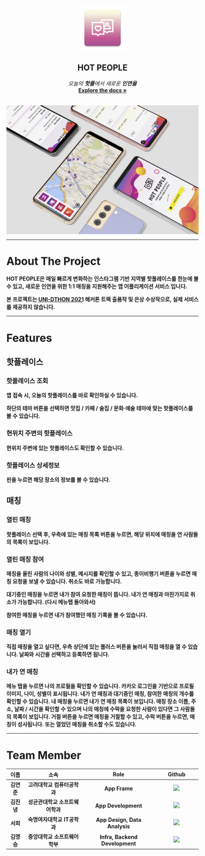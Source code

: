 <br />
<div align="center">
  <a href="https://github.com/unid-ton-2021-team115/HOT_PEOPLE">
    <img src="images/logo.png" alt="Logo" width="120" height="120">
  </a>

  <h2 align="center">HOT PEOPLE</h2>

  <p align="center">
    <em> 오늘의 <b>핫플</b>에서 새로운 <b>인연<b/>을</em>
    <br />
    <a href="https://github.com/unid-ton-2021-team115/HOT_PEOPLE/blob/main/readme.md"><strong>Explore the docs »</strong></a>
    <br />
    <br />
  </p>
</div>

<img align="center" src="images/appdesign.png">

---

# About The Project


**HOT PEOPLE**은 매일 빠르게 변화하는 인스타그램 기반 지역별 핫플레이스를 한눈에 볼 수 있고, 새로운 인연을 위한 1:1 매칭을 지원해주는 앱 어플리케이션 서비스 입니다.

본 프로젝트는 [**UNI-DTHON 2021**](https://www.unidthon.com/uni-dthon-2021-1) 해커톤 트랙 출품작 및 은상 수상작으로, 실제 서비스를 제공하지 않습니다.


---

# Features

## 핫플레이스

### 핫플레이스 조회

앱 접속 시, 오늘의 핫플레이스를 바로 확인하실 수 있습니다.

하단의 테마 버튼을 선택하면 **맛집 / 카페 / 술집 / 문화·예술** 테마에 맞는 핫플레이스를 볼 수 있습니다.
 

### 현위치 주변의 핫플레이스


현위치 주변에 있는 핫플레이스도 확인할 수 있습니다.
 


### 핫플레이스 상세정보

핀을 누르면 해당 장소의 정보를 볼 수 있습니다.
 

## 매칭

### 열린 매칭

핫플레이스 선택 후, 우측에 있는 매칭 목록 버튼을 누르면, 해당 위치에 매칭을 연 사람들의 목록이 보입니다.
 
### 열린 매칭 참여

매칭을 올린 사람의 나이와 성별, 메시지를 확인할 수 있고, 종이비행기 버튼을 누르면 매칭 요청을 보낼 수 있습니다. 취소도 바로 가능합니다.

대기중인 매칭을 누르면 내가 참여 요청한 매칭이 뜹니다. 내가 연 매칭과 마찬가지로 취소가 가능합니다.
(다시 메뉴탭 돌아와서)

참여한 매칭을 누르면 내가 참여했던 매칭 기록을 볼 수 있습니다.


### 매칭 열기
직접 매칭을 열고 싶다면, 우측 상단에 있는 플러스 버튼을 눌러서 직접 매칭을 열 수 있습니다. 날짜와 시간을 선택하고 등록하면 됩니다.

### 내가 연 매칭
메뉴 탭을 누르면 나의 프로필을 확인할 수 있습니다. 카카오 로그인을 기반으로 프로필 이미지, 나이, 성별이 표시됩니다. 내가 연 매칭과 대기중인 매칭, 참여한 매칭의 개수를 확인할 수 있습니다.
내 매칭을 누르면 내가 연 매칭 목록이 보입니다. 매칭 장소 이름, 주소, 날짜 / 시간을 확인할 수 있으며 나의 매칭에 수락을 요청한 사람이 있다면 그 사람들의 목록이 보입니다. 거절 버튼을 누르면 매칭을 거절할 수 있고, 수락 버튼을 누르면, 매칭이 성사됩니다. 또는 열었던 매칭을 취소할 수도 있습니다.


---

# Team Member

<table width="900">
<thead>
    <tr>
        <th width="50" align="center">이름</th>
		<th width="100" align="center">소속</th>
        <th width="250" align="center">Role</th>
        <th width="150" align="center">Github</th>
    </tr> 
</thead>

<tbody>
    <tr>
       <td width="50" align="center">김연준</td>
		<td width="250" align="center">고려대학교 컴퓨터공학과</td>
        <td width="250" align="center">App Frame</td>
        <td width="150" align="center">	
	        <a href="https://github.com/coldreason">
	            <img src="https://img.shields.io/badge/coldreason-655ced?style=social&logo=github"/>
	        </a>
        </td>
    </tr>
    <tr>
        <td width="50" align="center">김진녕</td>
		<td width="250" align="center">성균관대학교 소프트웨어학과</td>
        <td width="250" align="center">App Development</td>
        <td width="150" align="center">	
	        <a href="https://github.com/DivisonOfficer">
	            <img src="https://img.shields.io/badge/DivisonOfficer-655ced?style=social&logo=github"/>
	        </a>
        </td>
    </tr>
    <tr>
        <td width="50" align="center">서희</td>
		<td width="250" align="center">숙명여자대학교 IT공학과</td>
        <td width="250" align="center">App Design, Data Analysis</td>
        <td width="150" align="center">	
	        <a href="https://github.com/crisis513">
	            <img src="https://img.shields.io/badge/crisis513-655ced?style=social&logo=github"/>
	        </a>
        </td>
    </tr>
    <tr>
        <td width="50" align="center">김명승</td>
		<td width="250" align="center">중앙대학교 소프트웨어학부</td>
        <td width="250" align="center">Infra, Backend Development</td>
        <td width="150" align="center">	
	        <a href="https://github.com/mskim9967">
	            <img src="https://img.shields.io/badge/mskim9967-655ced?style=social&logo=github"/>
	        </a>
        </td>
    </tr>
</tbody>
</table>
